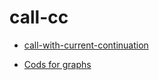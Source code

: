 # call-cc


* [call-with-current-continuation](call.md)

* [Сods for graphs](Cods%20for%20graphs.md)
